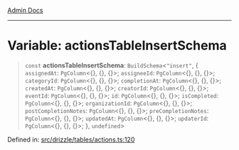 [Admin Docs](/)

***

# Variable: actionsTableInsertSchema

> `const` **actionsTableInsertSchema**: `BuildSchema`\<`"insert"`, \{ `assignedAt`: `PgColumn`\<\{\}, \{\}, \{\}\>; `assigneeId`: `PgColumn`\<\{\}, \{\}, \{\}\>; `categoryId`: `PgColumn`\<\{\}, \{\}, \{\}\>; `completionAt`: `PgColumn`\<\{\}, \{\}, \{\}\>; `createdAt`: `PgColumn`\<\{\}, \{\}, \{\}\>; `creatorId`: `PgColumn`\<\{\}, \{\}, \{\}\>; `eventId`: `PgColumn`\<\{\}, \{\}, \{\}\>; `id`: `PgColumn`\<\{\}, \{\}, \{\}\>; `isCompleted`: `PgColumn`\<\{\}, \{\}, \{\}\>; `organizationId`: `PgColumn`\<\{\}, \{\}, \{\}\>; `postCompletionNotes`: `PgColumn`\<\{\}, \{\}, \{\}\>; `preCompletionNotes`: `PgColumn`\<\{\}, \{\}, \{\}\>; `updatedAt`: `PgColumn`\<\{\}, \{\}, \{\}\>; `updaterId`: `PgColumn`\<\{\}, \{\}, \{\}\>; \}, `undefined`\>

Defined in: [src/drizzle/tables/actions.ts:120](https://github.com/NishantSinghhhhh/talawa-api/blob/eec373445d0a4b36c011832ad5010e69e112315d/src/drizzle/tables/actions.ts#L120)
